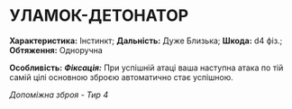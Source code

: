 ﻿# УЛАМОК-ДЕТОНАТОР

**Характеристика:** Інстинкт; **Дальність:** Дуже Близька; **Шкода:** d4 фіз.; **Обтяження:** Одноручна

**Особливість:** ***Фіксація:*** При успішній атаці ваша наступна атака по тій самій цілі основною зброєю автоматично стає успішною.

*Допоміжна зброя - Тир 4*